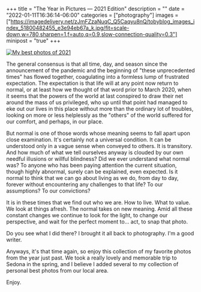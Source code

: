 +++
title = "The Year in Pictures — 2021 Edition"
description = ""
date = "2022-01-11T16:36:14-06:00"
categories = ["photography"]
images = ["https://imagedelivery.net/zJmFZzaNuqC_Q5Caqyu8nQ/tobyblog_images_index_51800482455_e3e94eb67a_k.jpg/fit=scale-down,w=780,sharpen=1,f=auto,q=0.9,slow-connection-quality=0.3"]
minipost = "true"
+++

[![My best photos of 2021](https://imagedelivery.net/zJmFZzaNuqC_Q5Caqyu8nQ/56a0a581-853d-40fc-7005-dd6a14d48a00/fit=scale-down,w=780,sharpen=1,f=auto,q=0.9,slow-connection-quality=0.3)](https://www.flickr.com/photos/tobyjmarks/albums/72177720295729758/)

The general consensus is that all time, day, and season since the announcement of the pandemic and the beginning of "these unprecedented times" has flowed together, coagulating into a formless lump of frustrated expectation. The expectation is that life will at any point now return to normal, or at least how we thought of that word prior to March 2020, when it seems that the powers of the world at last conspired to draw their net around the mass of us privileged, who up until that point had managed to eke out our lives in this place without more than the ordinary lot of troubles, looking on more or less helplessly as the "others" of the world suffered for our comfort, and perhaps, in our place. 

But normal is one of those words whose meaning seems to fall apart upon close examination. It's certainly not a universal condition. It can be understood only in a vague sense when conveyed to others. It is transitory. And how much of what we tell ourselves anyway is clouded by our own needful illusions or willful blindness? Did we ever understand what normal was? To anyone who has been paying attention the current situation, though highly abnormal, surely can be explained, even expected. Is it normal to think that we can go about living as we do, from day to day, forever without encountering any challenges to that life? To our assumptions? To our convictions? 

It is in these times that we find out who we are. How to live. What to value. We look at things afresh. The normal takes on new meaning. Amid all these constant changes we continue to look for the light, to change our perspective, and wait for the perfect moment to… act, to snap that photo. 

Do you see what I did there? I brought it all back to photography. I'm a good writer. 

Anyways, it's that time again, so enjoy this collection of my favorite photos from the year just past. We took a really lovely and memorable trip to Sedona in the spring, and I believe I added several to my collection of personal best photos from our local area.

Enjoy.
